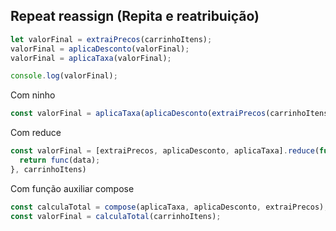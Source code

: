 ## Repeat reassign (Repita e reatribuição)
```js
let valorFinal = extraiPrecos(carrinhoItens);
valorFinal = aplicaDesconto(valorFinal);
valorFinal = aplicaTaxa(valorFinal);

console.log(valorFinal);
```

Com ninho
```js
const valorFinal = aplicaTaxa(aplicaDesconto(extraiPrecos(carrinhoItens)))
```

Com reduce
```js
const valorFinal = [extraiPrecos, aplicaDesconto, aplicaTaxa].reduce(function(acc, func) {
  return func(data);
}, carrinhoItens)
```

Com função auxiliar compose
```js
const calculaTotal = compose(aplicaTaxa, aplicaDesconto, extraiPrecos);
const valorFinal = calculaTotal(carrinhoItens);
```